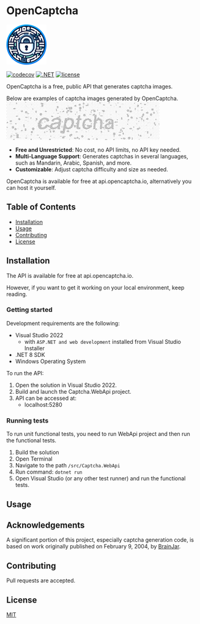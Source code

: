 # OpenCaptcha

![banner](docs/logo.png)

[![codecov](https://codecov.io/gh/ashtonav/opencaptcha/graph/badge.svg?token=ZD0L2LC2U0)](https://codecov.io/gh/ashtonav/opencaptcha)
[![.NET](https://github.com/ashtonav/opencaptcha/actions/workflows/dotnet.yml/badge.svg)](https://github.com/ashtonav/opencaptcha/actions/workflows/dotnet.yml)
[![license](https://img.shields.io/github/license/ashtonav/opencaptcha.svg)](LICENSE)

OpenCaptcha is a free, public API that generates captcha images.

Below are examples of captcha images generated by OpenCaptcha.
![banner](docs/captcha_examples.gif)

[//]: # (TODO: Add examples of multi-ligual images here)

- **Free and Unrestricted**: No cost, no API limits, no API key needed.
- **Multi-Language Support**: Generates captchas in several languages, such as Mandarin, Arabic, Spanish, and more.
- **Customizable**: Adjust captcha difficulty and size as needed.

OpenCaptcha is available for free at api.opencaptcha.io, alternatively you can host it yourself.

## Table of Contents

- [Installation](#installation)
- [Usage](#usage)
- [Contributing](#contributing)
- [License](#license)

## Installation

The API is available for free at api.opencaptcha.io.

However, if you want to get it working on your local environment, keep reading.


### Getting started

Development requirements are the following:
- Visual Studio 2022
    - with `ASP.NET and web development` installed from Visual Studio Installer
- .NET 8 SDK
- Windows Operating System

To run the API:
1. Open the solution in Visual Studio 2022.
2. Build and launch the Captcha.WebApi project.
3. API can be accessed at:
    - localhost:5280

### Running tests

To run unit functional tests, you need to run WebApi project and then run the functional tests.

1. Build the solution
2. Open Terminal
3. Navigate to the path `/src/Captcha.WebApi`
4. Run command: `dotnet run`
5. Open Visual Studio (or any other test runner) and run the functional tests.

## Usage

## Acknowledgements

A significant portion of this project, especially captcha generation code, is based on work originally published on February 9, 2004, by [BrainJar](https://www.codeproject.com/Articles/5947/CAPTCHA-Image).

## Contributing

Pull requests are accepted.

## License

[MIT](https://choosealicense.com/licenses/mit/)
